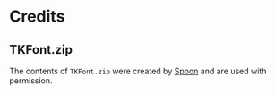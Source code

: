 # Credits

## TKFont.zip

The contents of `TKFont.zip` were created by [Spoon](https://www.artstation.com/spoonwasalreadytaken) and are used with permission.
